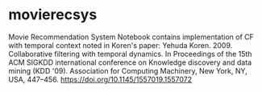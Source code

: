 # movierecsys
Movie Recommendation System
Notebook contains implementation of CF with temporal context noted in Koren's paper:
Yehuda Koren. 2009. Collaborative filtering with temporal dynamics. In Proceedings of the 15th ACM SIGKDD international conference on Knowledge discovery and data mining (KDD '09). Association for Computing Machinery, New York, NY, USA, 447–456. https://doi.org/10.1145/1557019.1557072
